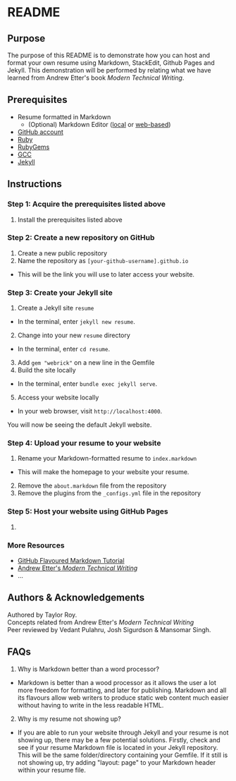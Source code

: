 # README

## Purpose

The purpose of this README is to demonstrate how you can host and format your own resume using Markdown, StackEdit, Github Pages and Jekyll. This demonstration will be performed by relating what we have learned from Andrew Etter's book *Modern Technical Writing*.

## Prerequisites

* Resume formatted in Markdown
  * (Optional) Markdown Editor ([local](https://typora.io/) or [web-based](https://stackedit.io))
* [GitHub account](https://github.com/)
* [Ruby](https://www.ruby-lang.org/en/downloads/)
* [RubyGems](https://rubygems.org/pages/download)
* [GCC](https://gcc.gnu.org/install/)
* [Jekyll](https://jekyllrb.com/docs/installation/windows/)

## Instructions

### Step 1: Acquire the prerequisites listed above

1. Install the prerequisites listed above

### Step 2: Create a new repository on GitHub

1. Create a new public repository
2. Name the repository as `[your-github-username].github.io`
  * This will be the link you will use to later access your website.

### Step 3: Create your Jekyll site

1. Create a Jekyll site `resume`
  * In the terminal, enter `jekyll new resume`.
2. Change into your new `resume` directory
  * In the terminal, enter `cd resume`.
3. Add `gem "webrick"` on a new line in the Gemfile
4. Build the site locally
  * In the terminal, enter `bundle exec jekyll serve`.
5. Access your website locally
  * In your web browser, visit `http://localhost:4000`.

You will now be seeing the default Jekyll website.

### Step 4: Upload your resume to your website

1. Rename your Markdown-formatted resume to `index.markdown`
  * This will make the homepage to your website your resume.
2. Remove the `about.markdown` file from the repository
3. Remove the plugins from the `_configs.yml` file in the repository

### Step 5: Host your website using GitHub Pages

1. 

### More Resources

* [GitHub Flavoured Markdown Tutorial](https://github.github.com/gfm/)
* [Andrew Etter's *Modern Technical Writing*](https://www.amazon.ca/Modern-Technical-Writing-Introduction-Documentation-ebook/dp/B01A2QL9SS)
* ...

## Authors & Acknowledgements

Authored by Taylor Roy. <br>
Concepts related from Andrew Etter's *Modern Technical Writing*<br>
Peer reviewed by Vedant Pulahru, Josh Sigurdson & Mansomar Singh.

## FAQs

1. Why is Markdown better than a word processor?
* Markdown is better than a wood processor as it allows the user a lot more freedom for formatting, and later for publishing. Markdown and all its flavours allow web writers to produce static web content much easier without having to write in the less readable HTML. 

2. Why is my resume not showing up?
* If you are able to run your website through Jekyll and your resume is not showing up, there may be a few potential solutions. Firstly, check and see if your resume Markdown file is located in your Jekyll repository. This will be the same folder/directory containing your Gemfile. If it still is not showing up, try adding "layout: page" to your Markdown header within your resume file. 

